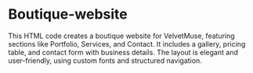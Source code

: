 # Boutique-website
This HTML code creates a boutique website for VelvetMuse, featuring sections like Portfolio, Services, and Contact. It includes a gallery, pricing table, and contact form with business details. The layout is elegant and user-friendly, using custom fonts and structured navigation.
